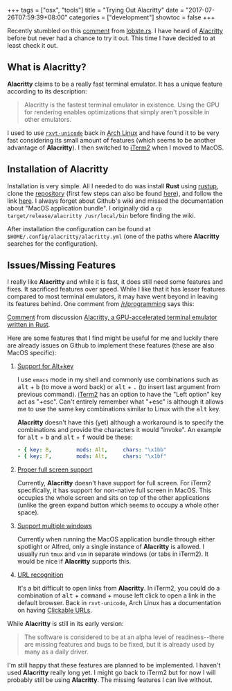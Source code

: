 +++
tags = ["osx", "tools"]
title = "Trying Out Alacritty"
date = "2017-07-26T07:59:39+08:00"
categories = ["development"]
showtoc = false
+++

Recently stumbled on this [comment][1] from [lobste.rs][2]. I have heard of [Alacritty][3] before but never had a chance to try it out. This time I have decided to at least check it out.

## What is Alacritty?

**Alacritty** claims to be a really fast terminal emulator. It has a unique feature according to its description:

> Alacritty is the fastest terminal emulator in existence. Using the GPU for rendering enables optimizations that simply aren't possible in other emulators.

I used to use [`rxvt-unicode`][4] back in [Arch Linux][5] and have found it to be very fast considering its small amount of features (which seems to be another advantage of **Alacritty**). I then switched to [iTerm2][6] when I moved to MacOS.

## Installation of Alacritty

Installation is very simple. All I needed to do was install **Rust** using [rustup][7], clone the [repository][3] (first few steps can also be found [here][9]), and follow the link [here][8]. I always forget about Github's wiki and missed the documentation about "MacOS application bundle". I originally did a `cp target/release/alacritty /usr/local/bin` before finding the wiki.

After installation the configuration can be found at `$HOME/.config/alacritty/alacritty.yml` (one of the paths where **Alacritty** searches for the configuration).

## Issues/Missing Features

I really like **Alacritty** and while it is fast, it does still need some features and fixes. It sacrificed features over speed. While I like that it has lesser features compared to most terminal emulators, it may have went beyond in leaving its features behind. One comment from [/r/programming][10] says this:

<div class="reddit-embed" data-embed-media="www.redditmedia.com" data-embed-parent="false" data-embed-live="false" data-embed-uuid="2a03260a-6e92-4c3c-885b-03b739087f94" data-embed-created="2017-09-16T16:49:21.841Z"><a href="https://www.reddit.com/r/programming/comments/5mflek/alacritty_a_gpuaccelerated_terminal_emulator/dc3r3zc/">Comment</a> from discussion <a href="https://www.reddit.com/r/programming/comments/5mflek/alacritty_a_gpuaccelerated_terminal_emulator/">Alacritty, a GPU-accelerated terminal emulator written in Rust</a>.</div><script async src="https://www.redditstatic.com/comment-embed.js"></script>

Here are some features that I find might be useful for me and luckily there are already issues on Github to implement these features (these are also MacOS specific):

1. [Support for Alt+key][11]

    I use `emacs` mode in my shell and commonly use combinations such as <kbd>alt</kbd> + <kbd>b</kbd> (to move a word back) or <kbd>alt</kbd> + <kbd>.</kbd> (to insert last argument from previous command). [iTerm2][6] has an option to have the "Left option" key act as "+esc". Can't entirely remember what "+esc" is although it allows me to use the same key combinations similar to Linux with the <kbd>alt</kbd> key.

    **Alacritty** doesn't have this (yet) although a workaround is to specify the combinations and provide the characters it would "invoke". An example for <kbd>alt</kbd> + <kbd>b</kbd> and <kbd>alt</kbd> + <kbd>f</kbd> would be these:

    ```yml
    - { key: B,        mods: Alt,     chars: "\x1bb"                       }
    - { key: F,        mods: Alt,     chars: "\x1bf"                       }
    ```

2. [Proper full screen support][12]

    Currently, **Alacritty** doesn't have support for full screen. For iTerm2 specifically, it has support for non-native full screen in MacOS. This occupies the whole screen and sits on top of the other applications (unlike the green expand button which seems to occupy a whole other space).

3. [Support multiple windows][13]

    Currently when running the MacOS application bundle through either spotlight or Alfred, only a single instance of **Alacritty** is allowed. I usually run `tmux` and `vim` in separate windows (or tabs in iTerm2). It would be nice if **Alacritty** supports this.

4. [URL recognition][14]

    It's a bit difficult to open links from **Alacritty**. In iTerm2, you could do a combination of <kbd>alt</kbd> + <kbd>command</kbd> + mouse left click to open a link in the default browser. Back in `rxvt-unicode`, Arch Linux has a documentation on having [Clickable URLs][15].

While **Alacritty** is still in its early version:

> The software is considered to be at an alpha level of readiness--there are missing features and bugs to be fixed, but it is already used by many as a daily driver.

I'm still happy that these features are planned to be implemented. I haven't used **Alacritty** really long yet. I might go back to iTerm2 but for now I will probably still be using **Alacritty**. The missing features I can live without.

[1]: https://lobste.rs/s/xvwozt/terminal_shell_performance#c_yvgwoo
[2]: http://lobste.rs/
[3]: https://github.com/jwilm/alacritty
[4]: http://software.schmorp.de/pkg/rxvt-unicode.html
[5]: http://archlinux.org/
[6]: https://www.iterm2.com/
[7]: https://www.iterm2.com/
[8]: https://github.com/jwilm/alacritty/wiki/MacOS-application-bundle
[9]: https://github.com/jwilm/alacritty#prerequisites
[10]: https://www.reddit.com/r/programming/comments/5mflek/alacritty_a_gpuaccelerated_terminal_emulator/dc3r3zc/
[11]: https://github.com/jwilm/alacritty/issues/93
[12]: https://github.com/jwilm/alacritty/issues/34
[13]: https://github.com/jwilm/alacritty/issues/607
[14]: https://github.com/jwilm/alacritty/issues/113
[15]: https://wiki.archlinux.org/index.php/rxvt-unicode#Clickable_URLs
